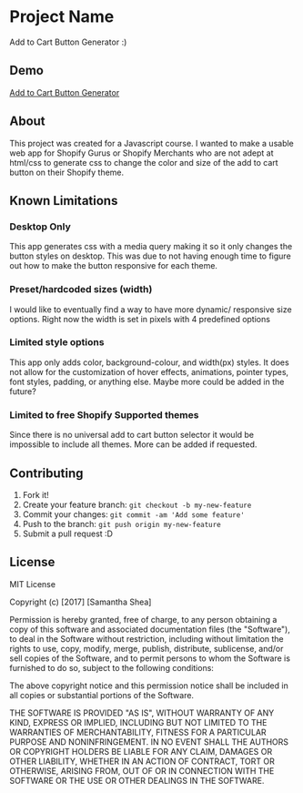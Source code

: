 # Project Name


Add to Cart Button Generator :)

## Demo

[Add to Cart Button Generator](https://samlshea.github.io/AddtoCartButtonGenerator/docs/)


## About

This project was created for a Javascript course. I wanted to make a usable web app for Shopify Gurus or Shopify Merchants who are not adept at html/css to generate css to change the color and size of the add to cart button on their Shopify theme.

## Known Limitations

### Desktop Only

This app generates css with a media query making it so it only changes the button styles on desktop. This was due to not having enough time to figure out how to make the button responsive for each theme.

### Preset/hardcoded sizes (width)

I would like to eventually find a way to have more dynamic/ responsive size options. Right now the width is set in pixels with 4 predefined options

### Limited style options

This app only adds color, background-colour, and width(px) styles. It does not allow for the customization of hover effects, animations, pointer types, font styles, padding, or anything else. Maybe more could be added in the future?


### Limited to free Shopify Supported themes

Since there is no universal add to cart button selector it would be impossible to include all themes. More can be added if requested.

## Contributing

1. Fork it!
2. Create your feature branch: `git checkout -b my-new-feature`
3. Commit your changes: `git commit -am 'Add some feature'`
4. Push to the branch: `git push origin my-new-feature`
5. Submit a pull request :D



## License

MIT License

Copyright (c) [2017] [Samantha Shea]

Permission is hereby granted, free of charge, to any person obtaining a copy
of this software and associated documentation files (the "Software"), to deal
in the Software without restriction, including without limitation the rights
to use, copy, modify, merge, publish, distribute, sublicense, and/or sell
copies of the Software, and to permit persons to whom the Software is
furnished to do so, subject to the following conditions:

The above copyright notice and this permission notice shall be included in all
copies or substantial portions of the Software.

THE SOFTWARE IS PROVIDED "AS IS", WITHOUT WARRANTY OF ANY KIND, EXPRESS OR
IMPLIED, INCLUDING BUT NOT LIMITED TO THE WARRANTIES OF MERCHANTABILITY,
FITNESS FOR A PARTICULAR PURPOSE AND NONINFRINGEMENT. IN NO EVENT SHALL THE
AUTHORS OR COPYRIGHT HOLDERS BE LIABLE FOR ANY CLAIM, DAMAGES OR OTHER
LIABILITY, WHETHER IN AN ACTION OF CONTRACT, TORT OR OTHERWISE, ARISING FROM,
OUT OF OR IN CONNECTION WITH THE SOFTWARE OR THE USE OR OTHER DEALINGS IN THE
SOFTWARE.
